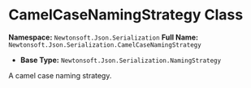 # CamelCaseNamingStrategy Class

**Namespace:** `Newtonsoft.Json.Serialization`
**Full Name:** `Newtonsoft.Json.Serialization.CamelCaseNamingStrategy`
- **Base Type:** `Newtonsoft.Json.Serialization.NamingStrategy`

A camel case naming strategy.